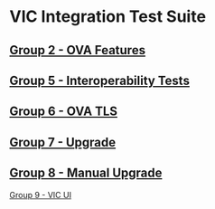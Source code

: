 VIC Integration Test Suite
=======


[Group 2 - OVA Features](Group2-OVA-Features/TestCases.md)
-
[Group 5 - Interoperability Tests](Group5-Interoperability-Tests/TestCases.md)
-
[Group 6 - OVA TLS](Group6-OVA-TLS/TestCases.md)
-
[Group 7 - Upgrade](Group7-Upgrade/TestCases.md)
-
[Group 8 - Manual Upgrade](Group8-Manual-Upgrade/TestCases.md)
-
[Group 9 - VIC UI](Group18-VIC-UI/TestCases.md)